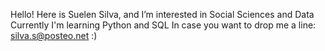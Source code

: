 Hello! Here is Suelen Silva, and I’m interested in Social Sciences and Data  
Currently I'm learning Python and SQL 
In case you want to drop me a line: silva.s@posteo.net  :)  

<!---
sue-slv/sue-slv is a ✨ special ✨ repository because its `README.md` (this file) appears on your GitHub profile.
You can click the Preview link to take a look at your changes.
--->
